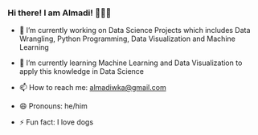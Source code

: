 ### Hi there! I am Almadi! 👋👋👋

<!--
**almadish/almadish** is a ✨ _special_ ✨ repository because its `README.md` (this file) appears on your GitHub profile. -->


- 🔭 I’m currently working on Data Science Projects which includes Data Wrangling, Python Programming, Data Visualization and Machine Learning
- 🌱 I’m currently learning Machine Learning and Data Visualization to apply this knowledge in Data Science

- 📫 How to reach me: almadiwka@gmail.com
- 😄 Pronouns: he/him
- ⚡ Fun fact: I love dogs
